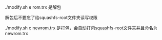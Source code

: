./modify.sh e rom.trx 是解包

解包后不要忘了给squashfs-root文件夹读写权限

./modify.sh c newrom.trx 是打包，会自动打包squashfs-root文件夹并且命名为newrom.trx
